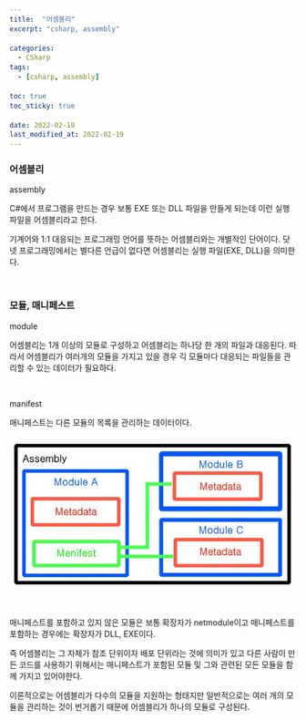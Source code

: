 ```yaml
---
title:  "어셈블리"
excerpt: "csharp, assembly"

categories:
  - CSharp
tags:
  - [csharp, assembly]

toc: true
toc_sticky: true
 
date: 2022-02-19 
last_modified_at: 2022-02-19
---
```


### 어셈블리

assembly

C#에서 프로그램을 만드는 경우 보통 EXE 또는 DLL 파일을 만들게 되는데 이런 실행 파일을 어셈블리라고 한다.

기계어와 1:1 대응되는 프로그래밍 언어를 뜻하는 어셈블리와는 개별적인 단어이다. 닷넷 프로그래밍에서는 별다른 언급이 없다면 어셈블리는 실행 파일(EXE, DLL)을 의미한다.  

<br>

### 모듈, 매니페스트

module

어셈블리는 1개 이상의 모듈로 구성하고 어셈블리는 하나당 한 개의 파일과 대응된다. 따라서 어셈블리가 여러개의 모듈을 가지고 있을 경우 긱 모듈마다 대응되는 파일들을 관리할 수 있는 데이터가 필요하다.

<br>

manifest

매니페스트는 다른 모듈의 목록을 관리하는 데이터이다. 

![assembly](/assets/images/20220219_Posting/assembly.jpg)

<br>

매니페스트를 포함하고 있지 않은 모듈은 보통 확장자가 netmodule이고 매니페스트를 포함하는 경우에는 확장자가 DLL, EXE이다.

즉 어셈블리는 그 자체가 참조 단위이자 배포 단위라는 것에 의미가 있고 다른 사람이 만든 코드를 사용하기 위해서는 매니페스트가 포함된 모듈 및 그와 관련된 모든 모듈을 함께 가지고 있어야한다.

이론적으로는 어셈블리가 다수의 모듈을 지원하는 형태지만 일반적으로는 여러 개의 모듈을 관리하는 것이 번거롭기 때문에 어셈블리가 하나의 모듈로 구성된다. 
